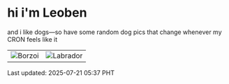 # hi i'm Leoben

and i like dogs—so have some random dog pics that change whenever my CRON feels like it

|  |  |
|--------|----------|
| ![Borzoi](https://random-dog-vercel.vercel.app/api/random-borzoi?v=1753047436) | ![Labrador](https://random-dog-vercel.vercel.app/api/random-labrador?v=1753047436) |

Last updated: 2025-07-21 05:37 PHT
